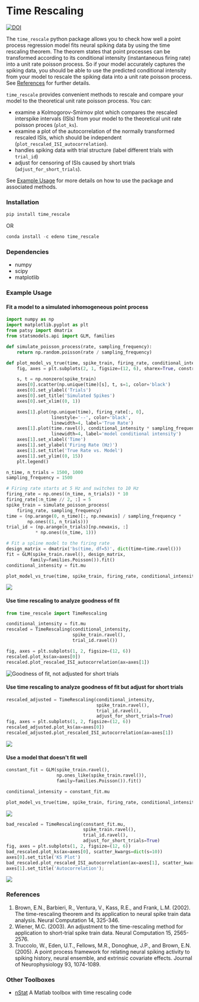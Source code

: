# Time Rescaling
[![DOI](https://zenodo.org/badge/106565596.svg)](https://zenodo.org/badge/latestdoi/106565596)

The `time_rescale` python package allows you to check how well a point process regression model fits neural spiking data by using the time rescaling theorem. The theorem states that point processes can be transformed according to its conditional intensity (instantaneous firing rate) into a unit rate poisson process. So if your model accurately captures the spiking data, you should be able to use the predicted conditional intensity from your model to rescale the spiking data into a unit rate poisson process. See [References](#references) for further details.

`time_rescale` provides convenient methods to rescale and compare your model to the theoretical unit rate poisson process. You can:
+ examine a Kolmogorov-Smirnov plot which compares the rescaled interspike intervals (ISIs) from your model to the theoretical unit rate poisson proces (`plot_ks`).
+ examine a plot of the autocorrelation of the normally transformed rescaled ISIs, which should be independent (`plot_rescaled_ISI_autocorrelation`).
+ handles spiking data with trial structure (label different trials with `trial_id`)
+ adjust for censoring of ISIs caused by short trials (`adjust_for_short_trials`).

See [Example Usage](#example-usage) for more details on how to use the package and associated methods.

### Installation ###
```python
pip install time_rescale
```
OR
```python
conda install -c edeno time_rescale
```

### Dependencies ###
+  numpy
+  scipy
+  matplotlib

### Example Usage ###

#### Fit a model to a simulated inhomogeneous point process
```python
import numpy as np
import matplotlib.pyplot as plt
from patsy import dmatrix
from statsmodels.api import GLM, families

def simulate_poisson_process(rate, sampling_frequency):
    return np.random.poisson(rate / sampling_frequency)

def plot_model_vs_true(time, spike_train, firing_rate, conditional_intensity, sampling_frequency):
    fig, axes = plt.subplots(2, 1, figsize=(12, 6), sharex=True, constrained_layout=True)

    s, t = np.nonzero(spike_train)
    axes[0].scatter(np.unique(time)[s], t, s=1, color='black')
    axes[0].set_ylabel('Trials')
    axes[0].set_title('Simulated Spikes')
    axes[0].set_xlim((0, 1))

    axes[1].plot(np.unique(time), firing_rate[:, 0],
                 linestyle='--', color='black',
                 linewidth=4, label='True Rate')
    axes[1].plot(time.ravel(), conditional_intensity * sampling_frequency,
                 linewidth=4, label='model conditional intensity')
    axes[1].set_xlabel('Time')
    axes[1].set_ylabel('Firing Rate (Hz)')
    axes[1].set_title('True Rate vs. Model')
    axes[1].set_ylim((0, 15))
    plt.legend()

n_time, n_trials = 1500, 1000
sampling_frequency = 1500

# Firing rate starts at 5 Hz and switches to 10 Hz
firing_rate = np.ones((n_time, n_trials)) * 10
firing_rate[:n_time // 2, :] = 5
spike_train = simulate_poisson_process(
    firing_rate, sampling_frequency)
time = (np.arange(0, n_time)[:, np.newaxis] / sampling_frequency *
        np.ones((1, n_trials)))
trial_id = (np.arange(n_trials)[np.newaxis, :]
           * np.ones((n_time, 1)))

# Fit a spline model to the firing rate
design_matrix = dmatrix('bs(time, df=5)', dict(time=time.ravel()))
fit = GLM(spike_train.ravel(), design_matrix,
         family=families.Poisson()).fit()
conditional_intensity = fit.mu

plot_model_vs_true(time, spike_train, firing_rate, conditional_intensity, sampling_frequency)
```

![](notebooks/simulated_spikes_model.png)

#### Use time rescaling to analyze goodness of fit

```python
from time_rescale import TimeRescaling

conditional_intensity = fit.mu
rescaled = TimeRescaling(conditional_intensity,
                         spike_train.ravel(),
                         trial_id.ravel())

fig, axes = plt.subplots(1, 2, figsize=(12, 6))
rescaled.plot_ks(ax=axes[0])
rescaled.plot_rescaled_ISI_autocorrelation(ax=axes[1])
```

![Goodness of fit, not adjusted for short trials](notebooks/time_rescaling_ks_autocorrelation.png)

#### Use time rescaling to analyze goodness of fit but adjust for short trials

```python
rescaled_adjusted = TimeRescaling(conditional_intensity,
                                  spike_train.ravel(),
                                  trial_id.ravel(),
                                  adjust_for_short_trials=True)
fig, axes = plt.subplots(1, 2, figsize=(12, 6))
rescaled_adjusted.plot_ks(ax=axes[0])
rescaled_adjusted.plot_rescaled_ISI_autocorrelation(ax=axes[1])
```

![](notebooks/time_rescaling_ks_autocorrelation_adjusted.png)

#### Use a model that doesn't fit well
```python
constant_fit = GLM(spike_train.ravel(),
                   np.ones_like(spike_train.ravel()),
                   family=families.Poisson()).fit()

conditional_intensity = constant_fit.mu

plot_model_vs_true(time, spike_train, firing_rate, conditional_intensity, sampling_frequency)
```

![](constant_model_fit.png)

```python
bad_rescaled = TimeRescaling(constant_fit.mu,
                             spike_train.ravel(),
                             trial_id.ravel(),
                             adjust_for_short_trials=True)
fig, axes = plt.subplots(1, 2, figsize=(12, 6))
bad_rescaled.plot_ks(ax=axes[0], scatter_kwargs=dict(s=10))
axes[0].set_title('KS Plot')
bad_rescaled.plot_rescaled_ISI_autocorrelation(ax=axes[1], scatter_kwargs=dict(s=10))
axes[1].set_title('Autocorrelation');
```
![](notebooks/time_rescaling_ks_autocorrelation_bad_fit.png)

### References ###
1. Brown, E.N., Barbieri, R., Ventura, V., Kass, R.E., and Frank, L.M. (2002). The time-rescaling theorem and its application to neural spike train data analysis. Neural Computation 14, 325-346.
2. Wiener, M.C. (2003). An adjustment to the time-rescaling method for application to short-trial spike train data. Neural Computation 15, 2565-2576.
3. Truccolo, W., Eden, U.T., Fellows, M.R., Donoghue, J.P., and Brown, E.N. (2005). A point process framework for relating neural spiking activity to spiking history, neural ensemble, and extrinsic covariate effects. Journal of Neurophysiology 93, 1074-1089.

### Other Toolboxes ###
+ [nStat](https://github.com/iahncajigas/nSTAT) A Matlab toolbox with time rescaling code

